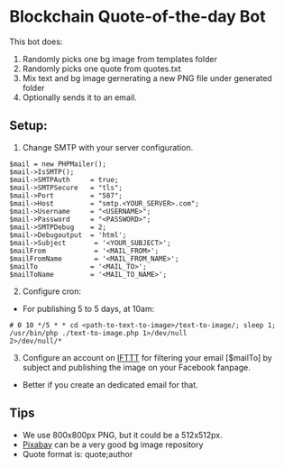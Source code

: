 # Blockchain Quote-of-the-day Bot

This bot does:

1. Randomly picks one bg image from templates folder
2. Randomly picks one quote from quotes.txt
3. Mix text and bg image gernerating a new PNG file under generated folder
4. Optionally sends it to an email.

## Setup: 

1) Change SMTP with your server configuration.

```
$mail = new PHPMailer();
$mail->IsSMTP();
$mail->SMTPAuth   	= true;
$mail->SMTPSecure 	= "tls";
$mail->Port		    = "587";
$mail->Host       	= "smtp.<YOUR_SERVER>.com";
$mail->Username   	= "<USERNAME>";
$mail->Password   	= "<PASSWORD>";
$mail->SMTPDebug 	= 2;
$mail->Debugoutput 	= 'html';
$mail->Subject 		 = '<YOUR_SUBJECT>';
$mailFrom 		     = '<MAIL_FROM>';
$mailFromName 		 = '<MAIL_FROM_NAME>';
$mailTo 		    = '<MAIL_TO>';
$mailToName 		= '<MAIL_TO_NAME>';
```

2) Configure cron:
- For publishing 5 to 5 days, at 10am:
```
# 0 10 */5 * * cd <path-to-text-to-image>/text-to-image/; sleep 1;  /usr/bin/php ./text-to-image.php 1>/dev/null
2>/dev/null/*
```
3) Configure an account on [IFTTT](ifttt.com) for filtering your email [$mailTo] by subject and publishing the image 
on your Facebook fanpage.
*  Better if you create an dedicated email for that.

## Tips
* We use 800x800px PNG, but it could be a 512x512px.
* [Pixabay](www.pixabay.com) can be a very good bg image repository
* Quote format is: quote;author



